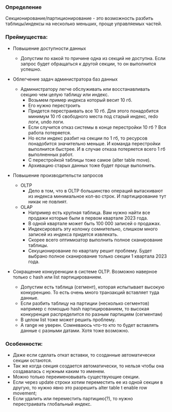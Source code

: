 ### Определение
Секционирование/партиционирование - это возможность разбить таблицы/индексы на несколько меньших, проще управляемых частей.
  
### Преймущества:
  - Повышение доступности данных
    - Допустим по какой то причине одна из секций не доступна. Если запрос будет обращаться к другой секции, то он выполнится успешно.

  - Облегчение задач администратора баз данных 
    - Администратору легче обслуживать или восстанавливать секцию чем целую таблицу или индекс.
	  - Возьмем пример индекса который весит 10 гб.
	  - Его нужно перестроить 
	  - Придется перестраивать все 10 гб. Для этого понадобится минимум 10 гб свободного места под старый индекс, redo логи, undo логи.
	  - Если случится отказ системы в конце перестройки 10 гб ? Вся работа потеряется.
      - Но если индекс разбит на секции по 1 гб, то ресурсов понадобится значительно меньше. И команда перестройки выполнится быстрее. И в случае отказа потеряется всего 1 гб выполненных работ.
      - С перестройкой таблицы тоже самое (alter table move).
      - Архивацию старых данных тоже будет проще выполнить.	  
  
  - Повышение производительсти запросов
	  - OLTP
  	    - Дело в том, что в OLTP большинство операций вытаскивают из индекса минимальное кол-во строк. И партицирование тут никак не повлият. 
	  - OLAP
	    - Например есть крупная таблица. Вам нужно найти все продажи которые были в первом квартале 2023 года.
		- В одной квартале может быть 100 000 записей о продажах. 
		- Индексировать эту колонку сомнительно, слишком много записей из индекса придется извлекать. 
		- Скорее всего оптимизатор выполнить полное сканирование таблицы.
		- Секуционирование по кварталу решит проблему. Будет выбрано полное сканирование только секции 1 квартала 2023 года.
  
  - Сокращение конкуренкции в системе OLTP. Возможно наверное только с hash или list партицированием.
    - Допустим есть таблица (сегмент), которая испытывает высокую конкуренцию. То есть очень много транзакций вставляет туда данные.
	- Если разбить таблицу на партиции (несколько сегментов) например с помощью hash партицированием, то высокая конкуренция распределится по разным партициям (сегментам)
	- В целом list тоже может решить проблему. 
	- А range не уверен. Сомневаюсь что-то кто то будет вставлять данные с разными датами. Хотя тоже возможно.


### Особенности:
  - Даже если сделать откат вставки, то созданные автоматически секции остаются.
  - Так же когда секция создается автоматически, то нельзя чтобы она создавалась с нужным каким то именем. 
  - Можно только переименовывать существующие секции.
  - Если через update строки хотим переместить ее из одной секции в другую, то нужно явно это разрешить alter table t enable row movement;
  - Если удалить или переместить партицию(?), то нужно перестраивать глобальный индекс.